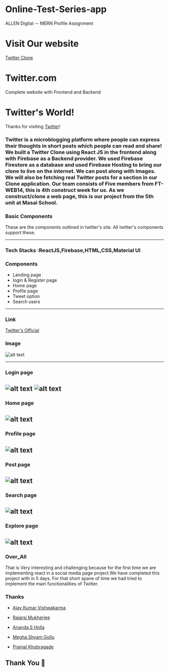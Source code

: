 # Online-Test-Series-app
ALLEN Digital -- MERN Profile Assignment

# Visit Our website
[Twitter Clone](https://twitter-clone-ba49b.web.app/)


#  Twitter.com
Complete website with Frontend and Backend

# Twitter's World!

Thanks for visiting [Twitter](https://twitter-clone-ba49b.web.app/)!

### Twitter is a microblogging platform where people can express their thoughts in short posts which people can read and share! We built a Twitter Clone using React JS in the frontend along with Firebase as a Backend provider. We used Firebase Firestore as a database and used Firebase Hosting to bring our clone to live on the internet. We can post along with Images. We will also be fetching real Twitter posts for a section in our Clone application. Our team consists of Five members from FT-WEB14, this is 4th construct week for us. As we construct/clone a web page, this is our project from the 5th unit at Masai School. 

### Basic Components

These are the components outlined in twitter's site. All twitter's components support these.

---


### Tech Stacks :ReactJS,Firebase,HTML,CSS,Material UI


### Components
- Landing page
- login & Register page
- Home page
- Profile page
- Tweet option
- Search users


---
### Link

[Twitter's Official](https://twitter.com/home?lang=en)

### Image

![alt text](https://us.123rf.com/450wm/alsstocks450/alsstocks4501911/alsstocks450191100175/136346991-voronezh-russia-november-21-2019-twitter-logo-square-icon-in-blue-color.jpg?ver=6)

---
### Login page


![alt text](https://raw.githubusercontent.com/RajarsiMukherjee/youtube-clone/main/Image/Landing.png)
![alt text](https://raw.githubusercontent.com/RajarsiMukherjee/youtube-clone/main/Image/Sign%20up.png)
---
### Home page

![alt text](https://raw.githubusercontent.com/RajarsiMukherjee/youtube-clone/main/Image/Screenshot%20(13).png)
---
### Profile page

 

![alt text](https://raw.githubusercontent.com/RajarsiMukherjee/youtube-clone/main/Image/Screenshot%20(14).png)
---

### Post page


![alt text](https://raw.githubusercontent.com/RajarsiMukherjee/youtube-clone/main/Image/Screenshot%20(16).png)
---

### Search page

 

![alt text](https://raw.githubusercontent.com/RajarsiMukherjee/youtube-clone/main/Image/Search.png)
---

### Explore page
  
![alt text](https://raw.githubusercontent.com/RajarsiMukherjee/youtube-clone/main/Image/Screenshot%20(18).png)
---

 
### Over_All 

That is Very interesting and challenging because for the first time we are implementing react in a social media page project.We have completed this project with in 5 days. For that short spane of time we had tried to implement the main functionalities of Twitter.   



### Thanks

* <a href="https://github.com/Ajaykvishwakarma">Ajay Kumar Vishwakarma</a>

* <a href="https://github.com/RajarsiMukherjee">Rajarsi Mukherjee</a>

* <a href="https://github.com/Anands-88">Ananda S Holla</a>

* <a href="https://github.com/meghashyamgollu">Megha Shyam Gollu</a>

* <a href="https://github.com/Pranjal7777">Pranjal Khobragade</a>




## Thank You 🙏 
